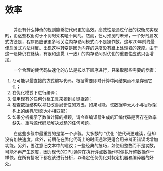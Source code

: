 # 效率

<br/>
&emsp;&emsp;并没有什么神奇的规则能够使代码更加高效。高效性是通过仔细的权衡来实现的，而这些权衡对于不同的架构是不同的。然而，在可预见的未来，一个好的启发式方法是，程序员应该更多地关注内存访问模式而不是操作数。这与20年前的最佳启发式方法相反。出现这种转变是因为内存的速度没有跟上处理器的速度。由于这一趋势仍在继续，有限和连贯（一致）的内存访问对优化的重要性应该只会增加。

&emsp;&emsp;一个合理的使代码快速化的方法是按以下顺序进行，只采取那些需要的步骤：

1. 尽可能以最直接的方式编写代码。根据需要即时计算中间结果而不是存储它们；
2. 在优化模式下进行编译；
3. 使用现有的任何分析工具来找到关键瓶颈；
4. 检查数据结构以寻找改善局部性的方法。如果可能，使数据单元大小与目标架构上的缓存/页面大小相匹配；
5. 如果分析揭示了数值计算的瓶颈，请检查编译器生成的汇编代码是否存在效率缺失。重写源代码以解决发现的任何问题。

&emsp;&emsp;在这些步骤中最重要的是第一个步骤。大多数的 "优化 "使代码更难读，但却没有加快速度。此外，前期花在优化代码上的时间通常更适合用来纠正错误或增加功能。另外，要注意旧文本中的建议；一些经典的技巧，如使用整数而不是实数，可能不再产生速度，因为现代的CPU通常在执行浮点数操作时像执行整数操作一样快。在所有情况下都应该进行分析，以确定任何优化对特定机器和编译器的好处。
